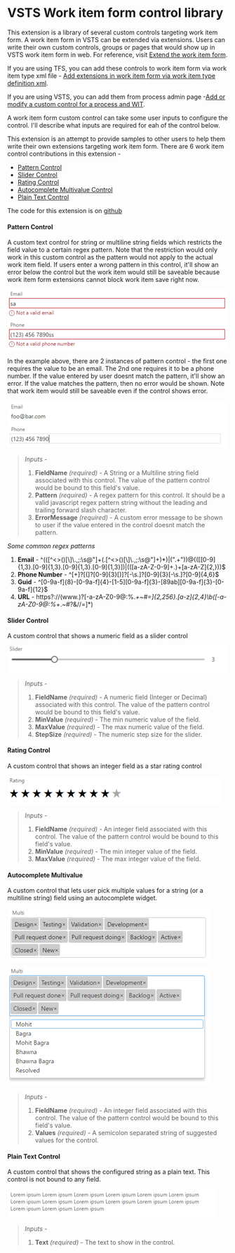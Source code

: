# VSTS Work item form control library
This extension is a library of several custom controls targeting work item form. A work item form in VSTS can be extended via extensions. Users can write their own custom controls, groups or pages that would show up in VSTS work item form in web. For reference, visit <a href="https://www.visualstudio.com/en-us/docs/integrate/extensions/develop/add-workitem-extension">Extend the work item form</a>.

If you are using TFS, you can add these controls to work item form via work item type xml file - <a href="https://www.visualstudio.com/en-us/docs/integrate/extensions/develop/configure-workitemform-extensions">Add extensions in work item form via work item type definition xml</a>.

If you are using VSTS, you can add them from process admin page -<a href="https://www.visualstudio.com/en-us/docs/work/process/custom-controls-process">Add or modify a custom control for a process and WIT</a>.

A work item form custom control can take some user inputs to configure the control. I'll describe what inputs are required for eah of the control below.

This extension is an attempt to provide samples to other users to help them write their own extensions targeting work item form. There are 6 work item control contributions in this extension -

* <a href="#pattern">Pattern Control</a>
* <a href="#slider">Slider Control</a>
* <a href="#rating">Rating Control</a>
* <a href="#multivalue">Autocomplete Multivalue Control</a>
* <a href="#plaintext">Plain Text Control</a>

The code for this extension is on <a href="https://github.com/mohitbagra/vsts-extensions/tree/master/src/ControlsLibrary">github</a>

<a name="pattern"></a>
#### Pattern Control ####
A custom text control for string or multiline string fields which restricts the field value to a certain regex pattern. Note that the restriction would only work in this custom control as the pattern would not apply to the actual work item field. If users enter a wrong pattern in this control, it'll show an error below the control but the work item would still be saveable because work item form extensions cannot block work item save right now. 

![Group](images/pattern.png)

In the example above, there are 2 instances of pattern control - the first one requires the value to be an email. The 2nd one requires it to be a phone number. If the value entered by user doesnt match the pattern, it'll show an error.
If the value matches the pattern, then no error would be shown. Note that work item would still be saveable even if the control shows error.

![Group](images/pattern_correct.png)

>*Inputs* -
>1. **FieldName** *(required)* - A String or a Multiline string field associated with this control. The value of the pattern control would be bound to this field's value.
>2. **Pattern** *(required)* - A regex pattern for this control. It should be a valid javascript regex pattern string without the leading and trailing forward slash character.
>3. **ErrorMessage** *(required)* - A custom error message to be shown to user if the value entered in the control doesnt match the pattern.

*Some common regex patterns*
1. **Email** - ^(([^<>()\[\\]\\.,;:\s@"]+(\.[^<>()\[\\]\\.,;:\s@"]+)*)|(".+"))@((\[[0-9]{1,3}\.[0-9]{1,3}\.[0-9]{1,3}\.[0-9]{1,3}])|(([a-zA-Z\-0-9]+\.)+[a-zA-Z]{2,}))$
2. **Phone Number** - ^[\+]?[(]?[0-9]{3}[)]?[-\s\.]?[0-9]{3}[-\s\.]?[0-9]{4,6}$
3. **Guid** - ^[0-9a-f]{8}-[0-9a-f]{4}-[1-5][0-9a-f]{3}-[89ab][0-9a-f]{3}-[0-9a-f]{12}$
4. **URL** - https?:\/\/(www\.)?[-a-zA-Z0-9@:%._\+~#=]{2,256}\.[a-z]{2,4}\b([-a-zA-Z0-9@:%_\+.~#?&//=]*)

<a name="slider"></a>
#### Slider Control ####
A custom control that shows a numeric field as a slider control

![Group](images/slider.png)

>*Inputs* -
>1. **FieldName** *(required)* - A numeric field (Integer or Decimal) associated with this control. The value of the pattern control would be bound to this field's value.
>2. **MinValue** *(required)* - The min numeric value of the field.
>3. **MaxValue** *(required)* - The max numeric value of the field.
>3. **StepSize** *(required)* - The numeric step size for the slider.

<a name="rating"></a>
#### Rating Control ####
A custom control that shows an integer field as a star rating control

![Group](images/rating.png)

>*Inputs* -
>1. **FieldName** *(required)* - An integer field associated with this control. The value of the pattern control would be bound to this field's value.
>2. **MinValue** *(required)* - The min integer value of the field.
>3. **MaxValue** *(required)* - The max integer value of the field.

<a name="multivalue"></a>
#### Autocomplete Multivalue ####
A custom control that lets user pick multiple values for a string (or a multiline string) field using an autocomplete widget.

![Group](images/multivalue.png)

![Group](images/multivalue_open.png)

>*Inputs* -
>1. **FieldName** *(required)* - An integer field associated with this control. The value of the pattern control would be bound to this field's value.
>2. **Values** *(required)* - A semicolon separated string of suggested values for the control.

<a name="plaintext"></a>
#### Plain Text Control ####
A custom control that shows the configured string as a plain text. This control is not bound to any field.

![Group](images/plaintext.png)

>*Inputs* -
>1. **Text** *(required)* - The text to show in the control.